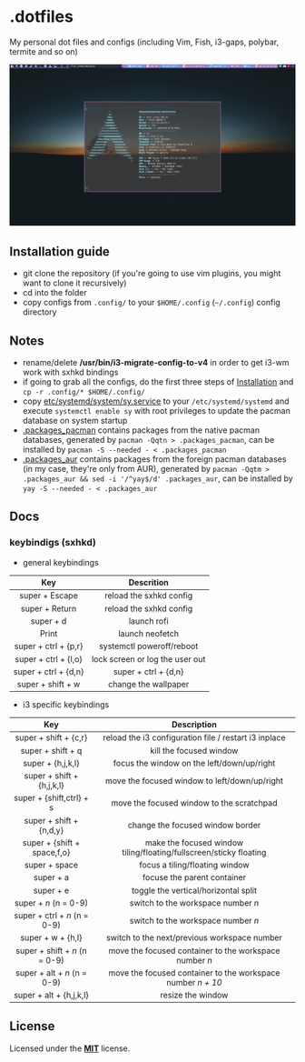 # .dotfiles

My personal dot files and configs (including Vim, Fish, i3-gaps, polybar, termite and so on)

![My Rice](./rice.png)

## Installation guide

* git clone the repository (if you're going to use vim plugins, you might want to clone it recursively)
* cd into the folder
* copy configs from `.config/` to your `$HOME/.config` (`~/.config`) config directory

## Notes

* rename/delete **/usr/bin/i3-migrate-config-to-v4** in order to get i3-wm work with sxhkd bindings
* if going to grab all the configs, do the first three steps of [Installation](https://github.com/dakyskye/dotfiles/#installation-guide) and `cp -r .config/* $HOME/.config/`
* copy [etc/systemd/system/sy.service](https://github.com/dakyskye/dotfiles/tree/master/etc/system/systemd/sy.service) to your `/etc/systemd/systemd` and execute `systemctl enable sy` with root privileges to update the pacman database on system startup
* [.packages_pacman](https://github.com/dakyskye/dotfiles/tree/master/.packages_pacman) contains packages from the native pacman databases, generated by `pacman -Qqtn > .packages_pacman`, can be installed by `pacman -S --needed - < .packages_pacman`
* [.packages_aur](https://github.com/dakyskye/dotfiles/tree/master/.packages_aur) contains packages from the foreign pacman databases (in my case, they're only from AUR), generated by `pacman -Qqtm > .packages_aur && sed -i '/^yay$/d' .packages_aur`, can be installed by `yay -S --needed - < .packages_aur`

## Docs

### keybindigs (sxhkd)

* general keybindings

Key | Descrition
:---: | :---:
super + Escape | reload the sxhkd config
super + Return | reload the sxhkd config
super + d | launch rofi
Print | launch neofetch
super + ctrl + {p,r} | systemctl poweroff/reboot
super + ctrl + {l,o} | lock screen or log the user out
super + ctrl + {d,n} | super + ctrl + {d,n}
super + shift + w | change the wallpaper

* i3 specific keybindings

Key | Description
:---: | :---:
super + shift + {c,r} | reload the i3 configuration file / restart i3 inplace
super + shift + q | kill the focused window
super + {h,j,k,l} | focus the window on the left/down/up/right
super + shift + {h,j,k,l} | move the focused window to left/down/up/right
super + {shift,ctrl} + s | move the focused window to the scratchpad
super + shift + {n,d,y} | change the focused window border
super + {shift + space,f,o} | make the focused window tiling/floating/fullscreen/sticky floating
super + space | focus a tiling/floating window
super + a | focuse the parent container
super + e | toggle the vertical/horizontal split
super + *n* (n = 0-9) | switch to the workspace number *n*
super + ctrl + *n* (n = 0-9) | switch to the workspace number *n*
super + w + {h,l} | switch to the next/previous workspace number
super + shift + *n* (n = 0-9) | move the focused container to the workspace number *n*
super + alt + *n* (n = 0-9) | move the focused container to the workspace number *n + 10*
super + alt + {h,j,k,l} | resize the window

## License
Licensed under the [**MIT**](https://choosealicense.com/licenses/mit/) license.
